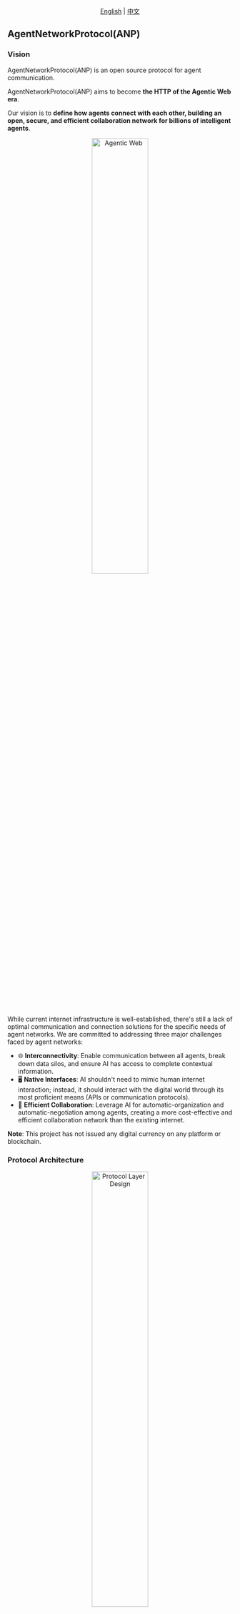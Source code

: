 <div align="center">
  
[English](README.md) | [中文](README.cn.md)

</div>

## AgentNetworkProtocol(ANP)

### Vision

AgentNetworkProtocol(ANP) is an open source protocol for agent communication.

AgentNetworkProtocol(ANP) aims to become **the HTTP of the Agentic Web era**.

Our vision is to **define how agents connect with each other, building an open, secure, and efficient collaboration network for billions of intelligent agents**.

<p align="center">
  <img src="/images/agentic-web3.png" width="50%" alt="Agentic Web"/>
</p>

While current internet infrastructure is well-established, there's still a lack of optimal communication and connection solutions for the specific needs of agent networks. We are committed to addressing three major challenges faced by agent networks:

- 🌐 **Interconnectivity**: Enable communication between all agents, break down data silos, and ensure AI has access to complete contextual information.
- 🖥️ **Native Interfaces**: AI shouldn't need to mimic human internet interaction; instead, it should interact with the digital world through its most proficient means (APIs or communication protocols).
- 🤝 **Efficient Collaboration**: Leverage AI for automatic-organization and automatic-negotiation among agents, creating a more cost-effective and efficient collaboration network than the existing internet.

**Note**: This project has not issued any digital currency on any platform or blockchain.

### Protocol Architecture

<p align="center">
  <img src="/images/anp-architecture.png" width="50%" alt="Protocol Layer Design"/>
</p>

- 🔒 **Identity and Encrypted Communication Layer**: Based on W3C DID (Decentralized Identifiers) specification, we build a decentralized authentication scheme and end-to-end encrypted communication solution on existing mature web infrastructure. This enables agents across any platforms to authenticate each other without relying on centralized systems.
- 🌍 **Meta-Protocol Layer**: The meta-protocol is a protocol for negotiating communication protocols between agents. It is key to evolving agent networks into automatic-organizing, self-negotiating efficient collaboration networks.
- 📡 **Application Protocol Layer**: Based on semantic web specifications, this layer enables agents to describe their capabilities and supported application protocols, and efficiently manage these protocols.

### Code Implementation

We are developing an open-source implementation of AgentNetworkProtocol at: [https://github.com/agent-network-protocol/AgentConnect](https://github.com/agent-network-protocol/AgentConnect)

### Documentation Map

For further understanding, you can refer to these documents:

- For a beginner-friendly introduction to ANP, check out our getting started guide: [ANP Getting Started Guide](docs/anp-getting-started-guide.md)

- For our overall design philosophy and concepts, see our technical white paper: [AgentNetworkProtocol Technical White Paper](01-agentnetworkprotocol-technical-white-paper.md)

- We've designed a decentralized authentication scheme that leverages existing web infrastructure while maintaining decentralization. We believe this is currently the optimal solution for agent authentication: [did:wba Method Specification](03-did:wba-method-design-specification.md)

  - This is our did:wba service side interface, which can be used to test your own did:wba client and service side: [did:wba service side interface](docs/did:wba-server-test-interface.md)

- Based on DID, we've designed an end-to-end encrypted communication protocol for agents, distinct from TLS as intermediate relay nodes cannot decrypt the content: [DID-based End-to-End Encrypted Communication](message/04-end-to-end-encrypted-communication-technology-protocol-based-on-did.md)

- We've designed a meta-protocol for negotiating communication protocols between agents, enabling them to autonomously negotiate their communication protocols: [Meta-Protocol Design Specification](06-anp-agent-communication-meta-protocol-specification.md)

- We have designed a protocol for describing agents that enables data exchange between agents: [Agent Description Protocol Specification](07-anp-agent-description-protocol-specification.md)

- We have designed an agent discovery protocol that helps agents find and interact with each other: [Agent Discovery Protocol Specification](08-anp-agent-discovery-protocol-specification.md)

- We have designed an agent message specification that can be used for agent message proxy services, allowing agents to hide behind proxy services to achieve higher security and reduce the cost of agent development and maintenance. [End-to-End Encrypted Communication Based on did](message/04-end-to-end-encrypted-communication-technology-protocol-based-on-did.md), [Message Service Protocol Based on did](message/05-message-service-protocol-based-on-did.md). (Note: These two specifications are based on the deprecated did:all method and will be upgraded to the did:wba method in the future)

- Additional specifications are currently under development.

Here are some of our blogs:

- This is our understanding of the agent network: [What's Different About the Agentic Web](blogs/What-Makes-Agentic-Web-Different.md)

- A brief introduction to did:wba: [did:wba - Web-Based Decentralized Identifiers](blogs/did:wba,-a-web-based-decentralized-identifier.md)

- This is the difference between Anthropic MCP and our designed ANP: [Comparison of MCP and ANP: What Kind of Communication Protocol Do Agents Need](blogs/Comparison-of-MCP-and-ANP-What-Kind-of-Communication-Protocol-Do-Agents-Need.md)

- We compared the differences between did:wba and technologies like OpenID Connect and API keys: [Comparison of did:wba with OpenID Connect and API keys](blogs/comparison-of-did:wba-with-openid-connect-and-api-keys.md)

- We analyzed the security principles of did:wba: [Security Principles of did:wba](blogs/did:wba-security-principles.md)

- Three Technical Approaches to AI-Internet Interaction: [Three Technical Approaches to AI-Internet Interaction](blogs/Three_Technical_Approaches_to_AI_Internet_Interaction.md)

- Three Key Issues of Agent Identity: [Three Key Issues of Agent Identity: Interoperability, Human-Authorization, and Privacy Protection](blogs/three-key-issues-of-agent-identity:-interoperability,-human-authorization,-and-privacy-protection.md)

- Analysis and Predictions of AI Personal Assistants: [Analysis and Predictions of Future AI Personal Assistant Products and Key Players](blogs/analysis-and-predictions-of-future-ai-personal-assistant-products-and-key-players.md)

- One Prompt, One HTTP Function: Enabling Open-Source Manus to Interact with Other Agents via ANP: [One Prompt, One HTTP Function: Enabling Open-Source Manus to Interact with Other Agents via ANP](blogs/One-Prompt,One-HTTP-Function:Enabling-Open-Source-Manus-to-Interact-with-Other-Agents-via-ANP.md)

- Challenges to MCP from LangGraph Lead and How ANP Addresses Them: [Challenges to MCP from LangGraph Lead and How ANP Addresses Them](blogs/Challenges-to-MCP-from-LangGraph-Lead-and-How-ANP-Addresses-Them.md)

- In the Year that the ANP was Born: [In the Year that the ANP was Born](blogs/In-the-year-that-the-ANP-was-born.md)

- Comparison of Agent Communication Protocols: [Comparison of Agent Communication Protocols](blogs/Comparison-of-Agent-Communication-Protocols.md)

- Anthropic MCP 2025H1 Milestone Analysis: [Anthropic MCP 2025H1 Milestone Analysis](blogs/anthropic-mcp-2025h1-milestone-analysis.md)

- ANP Presentation at W3C WebAgents CG: [ANP Presentation at W3C WebAgents CG](blogs/ANP-Presentation-at-W3C-WebAgents-CG.md)

- Introduces the concept of WebAgent, the technical implementation of the first ANP-based WebAgent, and how to build a data network specifically designed for AI based on agent discovery, agent description, and identity authentication: [The Birth of the First WebAgent Designed for AI Access](blogs/The-Birth-of-the-First-WebAgent-Designed-for-AI-Access.md)

- Agent's Impact on Infrastructure: Challenges to Existing Connection Infrastructure: [Agent's Impact on Infrastructure: Challenges to Existing Connection Infrastructure](blogs/Agent-Impact-on-Infrastructure-Challenges-to-Existing-Connection-Infrastructure.md)

- Comprehensive Comparison of Google's Latest A2A, ANP, and MCP: [Comprehensive Comparison of Google's Latest A2A, ANP, and MCP](blogs/Comprehensive-Comparison-of-Google-A2A-ANP-MCP.md)

- In-depth Comparison of Google A2A and ANP: Finding the Origin of Protocols: [In-depth Comparison of Google A2A and ANP: Finding the Origin of Protocols](blogs/In-depth-Comparison-of-Google-A2A-and-ANP-Finding-the-Origin-of-Protocols.md)

- Deep Comparison of MCP, A2A, and ANP Interaction Modes: Differences in Information Organization: [Deep Comparison of MCP, A2A, and ANP Interaction Modes](blogs/Comparing-the-Interaction-Modes-of-MCP-A2A-and-ANP.md)

### Milestones

Both protocol development and open-source implementation are progressing in the following order:

- [x] Build identity authentication and end-to-end encrypted communication protocol and implementation. This foundational core is essentially complete in both protocol design and code.
- [x] Meta-protocol design and implementation. Protocol design and code development are basically complete.
- [x] Application layer protocol design and development.
  - [x] Support for agent description.
  - [x] Support for agent discovery.

To establish Agent Network Protocol(ANP) as an industry standard, we plan to form an ANP Standardization Committee at an appropriate time, working towards recognition by international standardization organizations like W3C.

### Contact Us

Author: Gaowei Chang  
Email: chgaowei@gmail.com  
- Discord: [https://discord.gg/sFjBKTY7sB](https://discord.gg/sFjBKTY7sB)  
- Website: [https://agent-network-protocol.com/](https://agent-network-protocol.com/)  
- GitHub: [https://github.com/agent-network-protocol/AgentNetworkProtocol](https://github.com/agent-network-protocol/AgentNetworkProtocol)
- WeChat: flow10240

### Contributing

We welcome contributions of any form. Please refer to [CONTRIBUTING.md](CONTRIBUTING.md) for details.

### License

This project is open-sourced under the MIT License. For details, please refer to the [LICENSE](LICENSE) file. Copyright belongs to Gaowei Chang. Any user of this project must retain the original copyright notice and license file.

## Copyright Notice
Copyright (c) 2024 GaoWei Chang  
This file is released under the [MIT License](./LICENSE). You are free to use and modify it, but you must retain this copyright notice.
